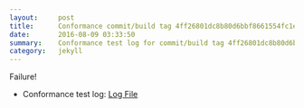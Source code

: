 ```yaml
---
layout:     post
title:      Conformance commit/build tag 4ff26801dc8b80d6bbf8661554fc1e1501c10c22
date:       2016-08-09 03:33:50
summary:    Conformance test log for commit/build tag 4ff26801dc8b80d6bbf8661554fc1e1501c10c22.
category:   jekyll
---
```


Failure!

- Conformance test log: [Log File](http://s3-us-west-2.amazonaws.com/kraken-e2e-logs/conformance/kraken_4ff26801dc8b80d6bbf8661554fc1e1501c10c22/build-log.txt)
